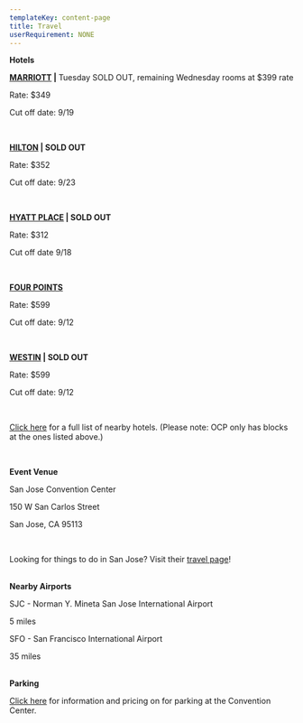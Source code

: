 ```yaml
---
templateKey: content-page
title: Travel
userRequirement: NONE
---
```

**Hotels**

**<a href="https://book.passkey.com/gt/220573107?gtid=100a7e3b98c9d562ac74984a69c2985a" target="_blank" rel="noopener noreferrer">MARRIOTT</a> |** Tuesday SOLD OUT, remaining Wednesday rooms at $399 rate

Rate: $349

Cut off date: 9/19 

<br/>

[](https://www.hilton.com/en/attend-my-event/sjcshhf-ocp-18bedf6e-1467-4620-af0f-5647bf7f8d95/)**<a href="https://www.hilton.com/en/attend-my-event/sjcshhf-ocp-18bedf6e-1467-4620-af0f-5647bf7f8d95/" target="_blank" rel="noopener noreferrer">HILTON</a> | SOLD OUT**

Rate: $352  

Cut off date: 9/23

<br/>

[](https://www.hilton.com/en/attend-my-event/sjcshhf-ocp-18bedf6e-1467-4620-af0f-5647bf7f8d95/)**<a href="https://www.hyatt.com/en-US/group-booking/SJCZJ/G-OC25" target="_blank" rel="noopener noreferrer">HYATT PLACE</a> | SOLD OUT**[](https://www.hyatt.com/en-US/group-booking/SJCZJ/G-OC25)

Rate: $312

Cut off date 9/18 

<br/>

[](https://www.hilton.com/en/attend-my-event/sjcshhf-ocp-18bedf6e-1467-4620-af0f-5647bf7f8d95/)**<a href="https://www.marriott.com/event-reservations/reservation-link.mi?id=1748555671089&key=GRP&phoenix=true" target="_blank" rel="noopener noreferrer">FOUR POINTS</a>**

Rate: $599

Cut off date: 9/12

<br/>

**<a href="https://www.marriott.com/event-reservations/reservation-link.mi?id=1748476703513&key=GRP&guestreslink2=true&app=resvlink" target="_blank" rel="noopener noreferrer">WESTIN</a> | SOLD OUT**

Rate: $599

Cut off date: 9/12

<br/>

<a href="https://146a55aca6f00848c565-a7635525d40ac1c70300198708936b4e.ssl.cf1.rackcdn.com/images/16dc59718e8d5afa16e076d48441bd7a3c0eec95.pdf" target="_blank" rel="noopener noreferrer">Click here</a> for a full list of nearby hotels. (Please note: OCP only has blocks at the ones listed above.)

<br/>

**Event Venue**

San Jose Convention Center

150 W San Carlos Street

San Jose, CA 95113

<br/>

Looking for things to do in San Jose? Visit their [travel page](https://www.sanjose.org/things-to-do)!

<br/>**Nearby Airports**

SJC - Norman Y. Mineta San Jose International Airport

5 miles

SFO - San Francisco International Airport 

35 miles





**<br/>Parking**

[Click here](https://www.sanjose.org/pdf/convention-center-parking) for information and pricing on for parking at the Convention Center.
